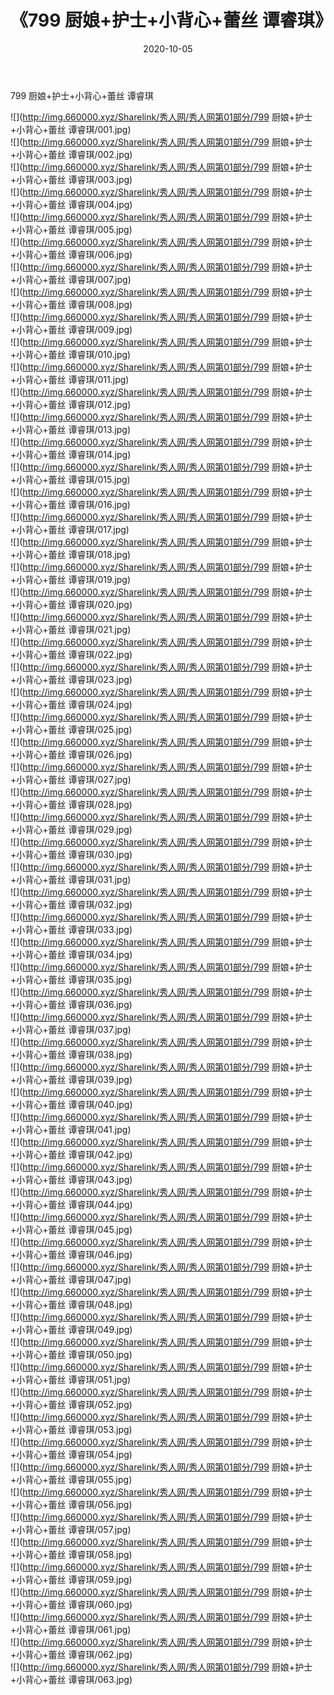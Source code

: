 ﻿---
layout: post
title:  《799 厨娘+护士+小背心+蕾丝 谭睿琪》
date:   2020-10-05
img: http://img.660000.xyz/Sharelink/秀人网/秀人网第01部分/799 厨娘+护士+小背心+蕾丝 谭睿琪/000.jpg
categories: [美女, 清纯, 唯美]
---

799 厨娘+护士+小背心+蕾丝 谭睿琪

  ![](http://img.660000.xyz/Sharelink/秀人网/秀人网第01部分/799 厨娘+护士+小背心+蕾丝 谭睿琪/001.jpg) <br> ![](http://img.660000.xyz/Sharelink/秀人网/秀人网第01部分/799 厨娘+护士+小背心+蕾丝 谭睿琪/002.jpg) <br> ![](http://img.660000.xyz/Sharelink/秀人网/秀人网第01部分/799 厨娘+护士+小背心+蕾丝 谭睿琪/003.jpg) <br> ![](http://img.660000.xyz/Sharelink/秀人网/秀人网第01部分/799 厨娘+护士+小背心+蕾丝 谭睿琪/004.jpg) <br> ![](http://img.660000.xyz/Sharelink/秀人网/秀人网第01部分/799 厨娘+护士+小背心+蕾丝 谭睿琪/005.jpg) <br> ![](http://img.660000.xyz/Sharelink/秀人网/秀人网第01部分/799 厨娘+护士+小背心+蕾丝 谭睿琪/006.jpg) <br> ![](http://img.660000.xyz/Sharelink/秀人网/秀人网第01部分/799 厨娘+护士+小背心+蕾丝 谭睿琪/007.jpg) <br> ![](http://img.660000.xyz/Sharelink/秀人网/秀人网第01部分/799 厨娘+护士+小背心+蕾丝 谭睿琪/008.jpg) <br> ![](http://img.660000.xyz/Sharelink/秀人网/秀人网第01部分/799 厨娘+护士+小背心+蕾丝 谭睿琪/009.jpg) <br> ![](http://img.660000.xyz/Sharelink/秀人网/秀人网第01部分/799 厨娘+护士+小背心+蕾丝 谭睿琪/010.jpg) <br> ![](http://img.660000.xyz/Sharelink/秀人网/秀人网第01部分/799 厨娘+护士+小背心+蕾丝 谭睿琪/011.jpg) <br> ![](http://img.660000.xyz/Sharelink/秀人网/秀人网第01部分/799 厨娘+护士+小背心+蕾丝 谭睿琪/012.jpg) <br> ![](http://img.660000.xyz/Sharelink/秀人网/秀人网第01部分/799 厨娘+护士+小背心+蕾丝 谭睿琪/013.jpg) <br> ![](http://img.660000.xyz/Sharelink/秀人网/秀人网第01部分/799 厨娘+护士+小背心+蕾丝 谭睿琪/014.jpg) <br> ![](http://img.660000.xyz/Sharelink/秀人网/秀人网第01部分/799 厨娘+护士+小背心+蕾丝 谭睿琪/015.jpg) <br> ![](http://img.660000.xyz/Sharelink/秀人网/秀人网第01部分/799 厨娘+护士+小背心+蕾丝 谭睿琪/016.jpg) <br> ![](http://img.660000.xyz/Sharelink/秀人网/秀人网第01部分/799 厨娘+护士+小背心+蕾丝 谭睿琪/017.jpg) <br> ![](http://img.660000.xyz/Sharelink/秀人网/秀人网第01部分/799 厨娘+护士+小背心+蕾丝 谭睿琪/018.jpg) <br> ![](http://img.660000.xyz/Sharelink/秀人网/秀人网第01部分/799 厨娘+护士+小背心+蕾丝 谭睿琪/019.jpg) <br> ![](http://img.660000.xyz/Sharelink/秀人网/秀人网第01部分/799 厨娘+护士+小背心+蕾丝 谭睿琪/020.jpg) <br> ![](http://img.660000.xyz/Sharelink/秀人网/秀人网第01部分/799 厨娘+护士+小背心+蕾丝 谭睿琪/021.jpg) <br> ![](http://img.660000.xyz/Sharelink/秀人网/秀人网第01部分/799 厨娘+护士+小背心+蕾丝 谭睿琪/022.jpg) <br> ![](http://img.660000.xyz/Sharelink/秀人网/秀人网第01部分/799 厨娘+护士+小背心+蕾丝 谭睿琪/023.jpg) <br> ![](http://img.660000.xyz/Sharelink/秀人网/秀人网第01部分/799 厨娘+护士+小背心+蕾丝 谭睿琪/024.jpg) <br> ![](http://img.660000.xyz/Sharelink/秀人网/秀人网第01部分/799 厨娘+护士+小背心+蕾丝 谭睿琪/025.jpg) <br> ![](http://img.660000.xyz/Sharelink/秀人网/秀人网第01部分/799 厨娘+护士+小背心+蕾丝 谭睿琪/026.jpg) <br> ![](http://img.660000.xyz/Sharelink/秀人网/秀人网第01部分/799 厨娘+护士+小背心+蕾丝 谭睿琪/027.jpg) <br> ![](http://img.660000.xyz/Sharelink/秀人网/秀人网第01部分/799 厨娘+护士+小背心+蕾丝 谭睿琪/028.jpg) <br> ![](http://img.660000.xyz/Sharelink/秀人网/秀人网第01部分/799 厨娘+护士+小背心+蕾丝 谭睿琪/029.jpg) <br> ![](http://img.660000.xyz/Sharelink/秀人网/秀人网第01部分/799 厨娘+护士+小背心+蕾丝 谭睿琪/030.jpg) <br> ![](http://img.660000.xyz/Sharelink/秀人网/秀人网第01部分/799 厨娘+护士+小背心+蕾丝 谭睿琪/031.jpg) <br> ![](http://img.660000.xyz/Sharelink/秀人网/秀人网第01部分/799 厨娘+护士+小背心+蕾丝 谭睿琪/032.jpg) <br> ![](http://img.660000.xyz/Sharelink/秀人网/秀人网第01部分/799 厨娘+护士+小背心+蕾丝 谭睿琪/033.jpg) <br> ![](http://img.660000.xyz/Sharelink/秀人网/秀人网第01部分/799 厨娘+护士+小背心+蕾丝 谭睿琪/034.jpg) <br> ![](http://img.660000.xyz/Sharelink/秀人网/秀人网第01部分/799 厨娘+护士+小背心+蕾丝 谭睿琪/035.jpg) <br> ![](http://img.660000.xyz/Sharelink/秀人网/秀人网第01部分/799 厨娘+护士+小背心+蕾丝 谭睿琪/036.jpg) <br> ![](http://img.660000.xyz/Sharelink/秀人网/秀人网第01部分/799 厨娘+护士+小背心+蕾丝 谭睿琪/037.jpg) <br> ![](http://img.660000.xyz/Sharelink/秀人网/秀人网第01部分/799 厨娘+护士+小背心+蕾丝 谭睿琪/038.jpg) <br> ![](http://img.660000.xyz/Sharelink/秀人网/秀人网第01部分/799 厨娘+护士+小背心+蕾丝 谭睿琪/039.jpg) <br> ![](http://img.660000.xyz/Sharelink/秀人网/秀人网第01部分/799 厨娘+护士+小背心+蕾丝 谭睿琪/040.jpg) <br> ![](http://img.660000.xyz/Sharelink/秀人网/秀人网第01部分/799 厨娘+护士+小背心+蕾丝 谭睿琪/041.jpg) <br> ![](http://img.660000.xyz/Sharelink/秀人网/秀人网第01部分/799 厨娘+护士+小背心+蕾丝 谭睿琪/042.jpg) <br> ![](http://img.660000.xyz/Sharelink/秀人网/秀人网第01部分/799 厨娘+护士+小背心+蕾丝 谭睿琪/043.jpg) <br> ![](http://img.660000.xyz/Sharelink/秀人网/秀人网第01部分/799 厨娘+护士+小背心+蕾丝 谭睿琪/044.jpg) <br> ![](http://img.660000.xyz/Sharelink/秀人网/秀人网第01部分/799 厨娘+护士+小背心+蕾丝 谭睿琪/045.jpg) <br> ![](http://img.660000.xyz/Sharelink/秀人网/秀人网第01部分/799 厨娘+护士+小背心+蕾丝 谭睿琪/046.jpg) <br> ![](http://img.660000.xyz/Sharelink/秀人网/秀人网第01部分/799 厨娘+护士+小背心+蕾丝 谭睿琪/047.jpg) <br> ![](http://img.660000.xyz/Sharelink/秀人网/秀人网第01部分/799 厨娘+护士+小背心+蕾丝 谭睿琪/048.jpg) <br> ![](http://img.660000.xyz/Sharelink/秀人网/秀人网第01部分/799 厨娘+护士+小背心+蕾丝 谭睿琪/049.jpg) <br> ![](http://img.660000.xyz/Sharelink/秀人网/秀人网第01部分/799 厨娘+护士+小背心+蕾丝 谭睿琪/050.jpg) <br> ![](http://img.660000.xyz/Sharelink/秀人网/秀人网第01部分/799 厨娘+护士+小背心+蕾丝 谭睿琪/051.jpg) <br> ![](http://img.660000.xyz/Sharelink/秀人网/秀人网第01部分/799 厨娘+护士+小背心+蕾丝 谭睿琪/052.jpg) <br> ![](http://img.660000.xyz/Sharelink/秀人网/秀人网第01部分/799 厨娘+护士+小背心+蕾丝 谭睿琪/053.jpg) <br> ![](http://img.660000.xyz/Sharelink/秀人网/秀人网第01部分/799 厨娘+护士+小背心+蕾丝 谭睿琪/054.jpg) <br> ![](http://img.660000.xyz/Sharelink/秀人网/秀人网第01部分/799 厨娘+护士+小背心+蕾丝 谭睿琪/055.jpg) <br> ![](http://img.660000.xyz/Sharelink/秀人网/秀人网第01部分/799 厨娘+护士+小背心+蕾丝 谭睿琪/056.jpg) <br> ![](http://img.660000.xyz/Sharelink/秀人网/秀人网第01部分/799 厨娘+护士+小背心+蕾丝 谭睿琪/057.jpg) <br> ![](http://img.660000.xyz/Sharelink/秀人网/秀人网第01部分/799 厨娘+护士+小背心+蕾丝 谭睿琪/058.jpg) <br> ![](http://img.660000.xyz/Sharelink/秀人网/秀人网第01部分/799 厨娘+护士+小背心+蕾丝 谭睿琪/059.jpg) <br> ![](http://img.660000.xyz/Sharelink/秀人网/秀人网第01部分/799 厨娘+护士+小背心+蕾丝 谭睿琪/060.jpg) <br> ![](http://img.660000.xyz/Sharelink/秀人网/秀人网第01部分/799 厨娘+护士+小背心+蕾丝 谭睿琪/061.jpg) <br> ![](http://img.660000.xyz/Sharelink/秀人网/秀人网第01部分/799 厨娘+护士+小背心+蕾丝 谭睿琪/062.jpg) <br> ![](http://img.660000.xyz/Sharelink/秀人网/秀人网第01部分/799 厨娘+护士+小背心+蕾丝 谭睿琪/063.jpg) <br>
